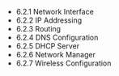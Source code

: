 
	
- 6.2.1 Network Interface
- 6.2.2 IP Addressing
- 6.2.3 Routing
- 6.2.4 DNS Configuration
- 6.2.5 DHCP Server
- 6.2.6 Network Manager
- 6.2.7 Wireless Configuration
